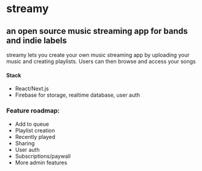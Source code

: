 # streamy
## an open source music streaming app for bands and indie labels
streamy lets you create your own music streaming app by uploading your music and creating playlists. Users can then browse and access your songs

#### Stack
- React/Next.js
- Firebase for storage, realtime database, user auth

### Feature roadmap: 
- Add to queue
- Playlist creation
- Recently played
- Sharing
- User auth
- Subscriptions/paywall
- More admin features